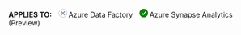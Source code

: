 <Token>**APPLIES TO:** ![no](../media/applies-to/no.png)Azure Data Factory ![yes](../media/applies-to/yes.png)Azure Synapse Analytics (Preview) </Token> 

